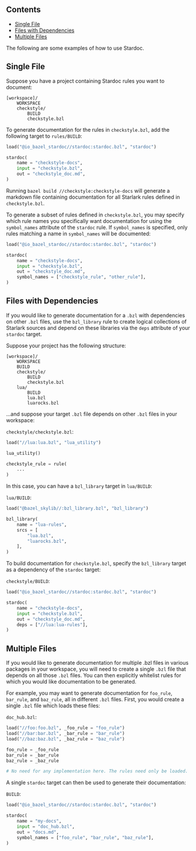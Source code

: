 <nav class="toc">
  <h2>Contents</h2>
  <ul>
    <li><a href="#single-file">Single File</a></li>
    <li><a href="#files-with-deps">Files with Dependencies</a></li>
    <li><a href="#multiple-files">Multiple Files</a></li>
  </ul>
</nav>

The following are some examples of how to use Stardoc.

<a name="single-file"></a>
## Single File

Suppose you have a project containing Stardoc rules you want to document:

```
[workspace]/
    WORKSPACE
    checkstyle/
        BUILD
        checkstyle.bzl
```

To generate documentation for the rules in `checkstyle.bzl`, add the
following target to `rules/BUILD`:

```python
load("@io_bazel_stardoc//stardoc:stardoc.bzl", "stardoc")

stardoc(
    name = "checkstyle-docs",
    input = "checkstyle.bzl",
    out = "checkstyle_doc.md",
)
```

Running `bazel build //checkstyle:checkstyle-docs` will generate a markdown file
containing documentation for all Starlark rules defined in `checkstyle.bzl`.

To generate a subset of rules defined in `checkstyle.bzl`, you may specify which
rule names you specifically want documentation for using the `symbol_names` attribute
of the `stardoc` rule. If `symbol_names` is specified, only rules matching a name
in `symbol_names` will be documented:

```python
load("@io_bazel_stardoc//stardoc:stardoc.bzl", "stardoc")

stardoc(
    name = "checkstyle-docs",
    input = "checkstyle.bzl",
    out = "checkstyle_doc.md",
    symbol_names = ["checkstyle_rule", "other_rule"],
)
```

<a name="files-with-deps"></a>
## Files with Dependencies

If you would like to generate documentation for a `.bzl` with dependencies on
other `.bzl` files, use the `bzl_library` rule to create logical collections of
Starlark sources and depend on these libraries via the `deps` attribute of your
`stardoc` target.

Suppose your project has the following structure:

```
[workspace]/
    WORKSPACE
    BUILD
    checkstyle/
        BUILD
        checkstyle.bzl
    lua/
        BUILD
        lua.bzl
        luarocks.bzl
```

...and suppose your target `.bzl` file depends on other `.bzl` files in your workspace:

`checkstyle/checkstyle.bzl`:

```python
load("//lua:lua.bzl", "lua_utility")

lua_utility()

checkstyle_rule = rule(
    ...
)
```

In this case, you can have a `bzl_library` target in `lua/BUILD`:

`lua/BUILD`:

```python
load("@bazel_skylib//:bzl_library.bzl", "bzl_library")

bzl_library(
    name = "lua-rules",
    srcs = [
        "lua.bzl",
        "luarocks.bzl",
    ],
)
```

To build documentation for `checkstyle.bzl`, specify the `bzl_library` target
as a dependency of the `stardoc` target:

`checkstyle/BUILD`:

```python
load("@io_bazel_stardoc//stardoc:stardoc.bzl", "stardoc")

stardoc(
    name = "checkstyle-docs",
    input = "checkstyle.bzl",
    out = "checkstyle_doc.md",
    deps = ["//lua:lua-rules"],
)
```

<a name="multiple-files"></a>
## Multiple Files

If you would like to generate documentation for multiple .bzl files in various
packages in your workspace, you will need to create a single `.bzl` file that depends
on all those `.bzl` files. You can then explicitly whitelist rules for which you would
like documentation to be generated.

For example, you may want to generate documentation for `foo_rule`, `bar_rule`, and
`baz_rule`, all in different `.bzl` files. First, you would create a single `.bzl` file
which loads these files:

`doc_hub.bzl`:

```python
load("//foo:foo.bzl", _foo_rule = "foo_rule")
load("//bar:bar.bzl", _bar_rule = "bar_rule")
load("//baz:baz.bzl", _baz_rule = "baz_rule")

foo_rule = _foo_rule
bar_rule = _bar_rule
baz_rule = _baz_rule

# No need for any implementation here. The rules need only be loaded.
```

A single `stardoc` target can then be used to generate their documentation:

`BUILD`:

```python
load("@io_bazel_stardoc//stardoc:stardoc.bzl", "stardoc")

stardoc(
    name = "my-docs",
    input = "doc_hub.bzl",
    out = "docs.md",
    symbol_names = ["foo_rule", "bar_rule", "baz_rule"],
)
```


